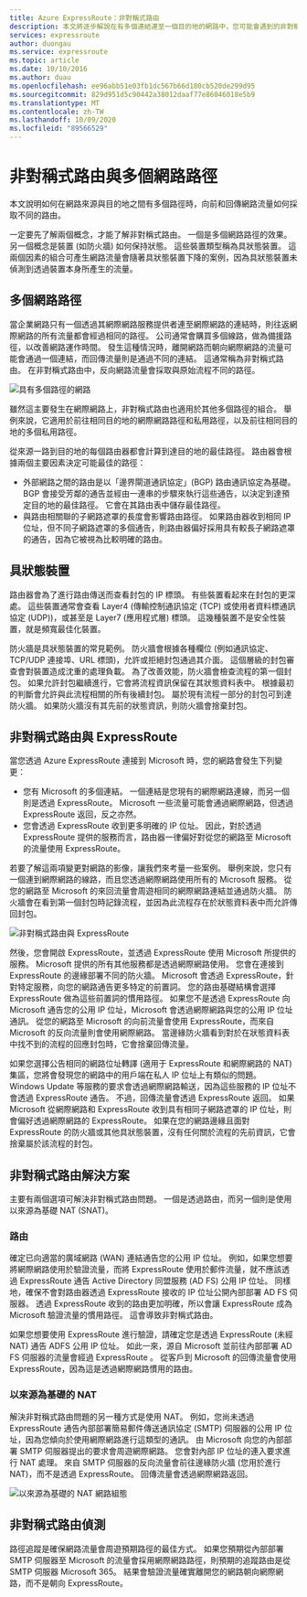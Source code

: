```yaml
---
title: Azure ExpressRoute：非對稱式路由
description: 本文將逐步解說在有多個連結連至一個目的地的網路中，您可能會遇到的非對稱式路由問題。
services: expressroute
author: duongau
ms.service: expressroute
ms.topic: article
ms.date: 10/10/2016
ms.author: duau
ms.openlocfilehash: ee96abb51e03fb1dc567b66d180cb520de299d95
ms.sourcegitcommit: 829d951d5c90442a38012daaf77e86046018e5b9
ms.translationtype: MT
ms.contentlocale: zh-TW
ms.lasthandoff: 10/09/2020
ms.locfileid: "89566529"
---
```

# <a name="asymmetric-routing-with-multiple-network-paths"></a>非對稱式路由與多個網路路徑
本文說明如何在網路來源與目的地之間有多個路徑時，向前和回傳網路流量如何採取不同的路由。

一定要先了解兩個概念，才能了解非對稱式路由。 一個是多個網路路徑的效果。 另一個概念是裝置 (如防火牆) 如何保持狀態。 這些裝置類型稱為具狀態裝置。 這兩個因素的組合可產生網路流量會隨著具狀態裝置下降的案例，因為具狀態裝置未偵測到透過裝置本身所產生的流量。

## <a name="multiple-network-paths"></a>多個網路路徑
當企業網路只有一個透過其網際網路服務提供者連至網際網路的連結時，則往返網際網路的所有流量都會經過相同的路徑。 公司通常會購買多個線路，做為備援路徑，以改善網路運作時間。 發生這種情況時，離開網路而朝向網際網路的流量可能會通過一個連結，而回傳流量則是通過不同的連結。 這通常稱為非對稱式路由。 在非對稱式路由中，反向網路流量會採取與原始流程不同的路徑。

![具有多個路徑的網路](./media/expressroute-asymmetric-routing/AsymmetricRouting3.png)

雖然這主要發生在網際網路上，非對稱式路由也適用於其他多個路徑的組合。 舉例來說，它適用於前往相同目的地的網際網路路徑和私用路徑，以及前往相同目的地的多個私用路徑。

從來源一路到目的地的每個路由器都會計算到達目的地的最佳路徑。 路由器會根據兩個主要因素決定可能最佳的路徑：

* 外部網路之間的路由是以「邊界閘道通訊協定」(BGP) 路由通訊協定為基礎。 BGP 會接受芳鄰的通告並經由一連串的步驟來執行這些通告，以決定到達預定目的地的最佳路徑。 它會在其路由表中儲存最佳路徑。
* 與路由相關聯的子網路遮罩的長度會影響路由路徑。 如果路由器收到相同 IP 位址，但不同子網路遮罩的多個通告，則路由器偏好採用具有較長子網路遮罩的通告，因為它被視為比較明確的路由。

## <a name="stateful-devices"></a>具狀態裝置
路由器會為了進行路由傳送而查看封包的 IP 標頭。 有些裝置看起來在封包的更深處。 這些裝置通常會查看 Layer4 (傳輸控制通訊協定 (TCP) 或使用者資料標通訊協定 (UDP))，或甚至是 Layer7 (應用程式層) 標頭。 這幾種裝置不是安全性裝置，就是頻寬最佳化裝置。 

防火牆是具狀態裝置的常見範例。 防火牆會根據各種欄位 (例如通訊協定、TCP/UDP 連接埠、URL 標頭)，允許或拒絕封包通過其介面。 這個層級的封包審查會對裝置造成沈重的處理負載。 為了改善效能，防火牆會檢查流程的第一個封包。 如果允許封包繼續進行，它會將流程資訊保留在其狀態資料表中。 根據最初的判斷會允許與此流程相關的所有後續封包。 屬於現有流程一部分的封包可到達防火牆。 如果防火牆沒有其先前的狀態資訊，則防火牆會捨棄封包。

## <a name="asymmetric-routing-with-expressroute"></a>非對稱式路由與 ExpressRoute
當您透過 Azure ExpressRoute 連接到 Microsoft 時，您的網路會發生下列變更：

* 您有 Microsoft 的多個連結。 一個連結是您現有的網際網路連線，而另一個則是透過 ExpressRoute。 Microsoft 一些流量可能會通過網際網路，但透過 ExpressRoute 返回，反之亦然。
* 您會透過 ExpressRoute 收到更多明確的 IP 位址。 因此，對於透過 ExpressRoute 提供的服務而言，路由器一律偏好對從您的網路至 Microsoft 的流量使用 ExpressRoute。

若要了解這兩項變更對網路的影像，讓我們來考量一些案例。 舉例來說，您只有一個連到網際網路的線路，而且您透過網際網路使用所有的 Microsoft 服務。 從您的網路至 Microsoft 的來回流量會周遊相同的網際網路連結並通過防火牆。 防火牆會在看到第一個封包時記錄流程，並因為此流程存在於狀態資料表中而允許傳回封包。

![非對稱式路由與 ExpressRoute](./media/expressroute-asymmetric-routing/AsymmetricRouting1.png)

然後，您會開啟 ExpressRoute，並透過 ExpressRoute 使用 Microsoft 所提供的服務。 Microsoft 提供的所有其他服務都是透過網際網路使用。 您會在連接到 ExpressRoute 的邊緣部署不同的防火牆。 Microsoft 會透過 ExpressRoute，針對特定服務，向您的網路通告更多特定的前置詞。 您的路由基礎結構會選擇 ExpressRoute 做為這些前置詞的慣用路徑。 如果您不是透過 ExpressRoute 向 Microsoft 通告您的公用 IP 位址，Microsoft 會透過網際網路與您的公用 IP 位址通訊。 從您的網路至 Microsoft 的向前流量會使用 ExpressRoute，而來自 Microsoft 的反向流量則會使用網際網路。 當邊緣防火牆看到對於在狀態資料表中找不到的流程的回應封包時，它會捨棄回傳流量。

如果您選擇公告相同的網路位址轉譯 (適用于 ExpressRoute 和網際網路的 NAT) 集區，您將會發現您的網路中的用戶端在私人 IP 位址上有類似的問題。 Windows Update 等服務的要求會透過網際網路輸送，因為這些服務的 IP 位址不會透過 ExpressRoute 通告。 不過，回傳流量會透過 ExpressRoute 返回。 如果 Microsoft 從網際網路和 ExpressRoute 收到具有相同子網路遮罩的 IP 位址，則會偏好透過網際網路的 ExpressRoute。 如果在您的網路邊緣且面對 ExpressRoute 的防火牆或其他具狀態裝置，沒有任何關於流程的先前資訊，它會捨棄屬於該流程的封包。

## <a name="asymmetric-routing-solutions"></a>非對稱式路由解決方案
主要有兩個選項可解決非對稱式路由問題。 一個是透過路由，而另一個則是使用以來源為基礎 NAT (SNAT)。

### <a name="routing"></a>路由
確定已向適當的廣域網路 (WAN) 連結通告您的公用 IP 位址。 例如，如果您想要將網際網路使用於驗證流量，而將 ExpressRoute 使用於郵件流量，就不應該透過 ExpressRoute 通告 Active Directory 同盟服務 (AD FS) 公用 IP 位址。 同樣地，確保不會對路由器透過 ExpressRoute 接收的 IP 位址公開內部部署 AD FS 伺服器。 透過 ExpressRoute 收到的路由更加明確，所以會讓 ExpressRoute 成為 Microsoft 驗證流量的慣用路徑。 這會導致非對稱式路由。

如果您想要使用 ExpressRoute 進行驗證，請確定您是透過 ExpressRoute (未經 NAT) 通告 ADFS 公用 IP 位址。 如此一來，源自 Microsoft 並前往內部部署 AD FS 伺服器的流量會經過 ExpressRoute 。 從客戶到 Microsoft 的回傳流量會使用 ExpressRoute，因為這是透過網際網路慣用的路由。

### <a name="source-based-nat"></a>以來源為基礎的 NAT
解決非對稱式路由問題的另一種方式是使用 NAT。 例如，您尚未透過 ExpressRoute 通告內部部署簡易郵件傳送通訊協定 (SMTP) 伺服器的公用 IP 位址，因為您傾向於使用網際網路進行這類型的通訊。 由 Microsoft 向您的內部部署 SMTP 伺服器提出的要求會周遊網際網路。 您會對內部 IP 位址的連入要求進行 NAT 處理。 來自 SMTP 伺服器的反向流量會前往邊緣防火牆 (您用於進行 NAT)，而不是透過 ExpressRoute。 回傳流量會透過網際網路返回。

![以來源為基礎的 NAT 網路組態](./media/expressroute-asymmetric-routing/AsymmetricRouting2.png)

## <a name="asymmetric-routing-detection"></a>非對稱式路由偵測
路徑追蹤是確保網路流量會周遊預期路徑的最佳方式。 如果您預期從內部部署 SMTP 伺服器至 Microsoft 的流量會採用網際網路路徑，則預期的追蹤路由是從 SMTP 伺服器 Microsoft 365。 結果會驗證流量確實離開您的網路朝向網際網路，而不是朝向 ExpressRoute。

